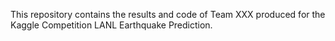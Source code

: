 This repository contains the results and code of Team XXX produced for the Kaggle Competition LANL Earthquake Prediction.
